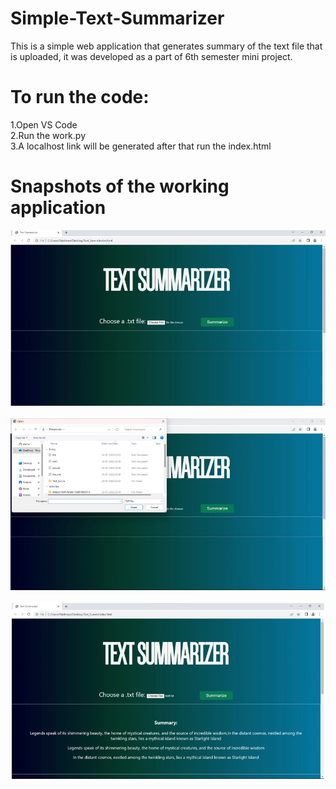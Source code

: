 # Simple-Text-Summarizer

This is a simple web application that generates summary of the text file that is uploaded, it was developed as a part of 6th semester mini project.

# To run the code:
1.Open VS Code<br>
2.Run the work.py<br>
3.A localhost link will be  generated after that run the index.html<br>

# Snapshots of the working application<br>
<img src="img1.jpg"><br><br>
<img src="img2.jpg"><br><br>
<img src="img3.jpg"><br><br>
